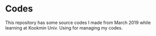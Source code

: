 # Codes

This repository has some source codes I made from March 2019 while learning at Kookmin Univ.
Using for managing my codes.

